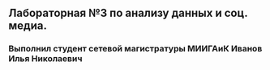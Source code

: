 ## Лабораторная №3 по анализу данных и соц. медиа.
### Выполнил студент сетевой магистратуры МИИГАиК Иванов Илья Николаевич
